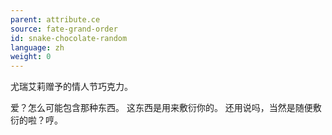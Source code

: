 ```yaml
---
parent: attribute.ce
source: fate-grand-order
id: snake-chocolate-random
language: zh
weight: 0
---
```


尤瑞艾莉赠予的情人节巧克力。

爱？怎么可能包含那种东西。
这东西是用来敷衍你的。
还用说吗，当然是随便敷衍的啦？哼。
